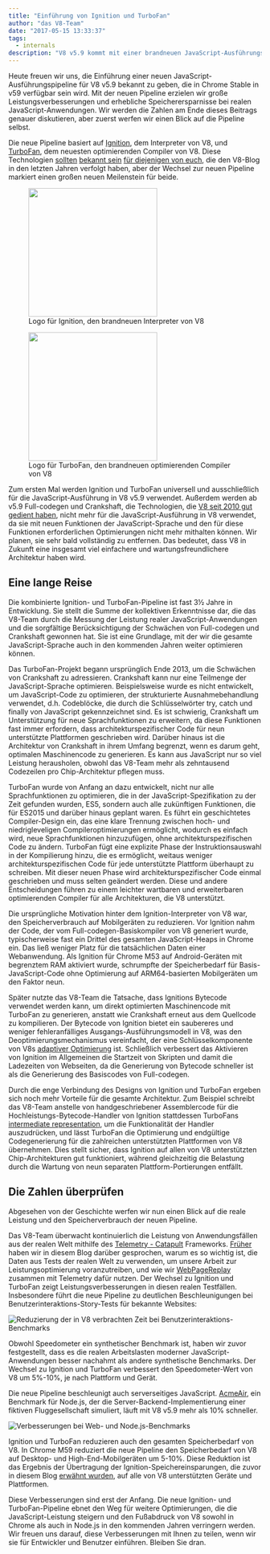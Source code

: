 ```yaml
---
title: "Einführung von Ignition und TurboFan"
author: "das V8-Team"
date: "2017-05-15 13:33:37"
tags: 
  - internals
description: "V8 v5.9 kommt mit einer brandneuen JavaScript-Ausführungspipeline, die auf dem Ignition-Interpreter und dem TurboFan-optimierenden Compiler basiert."
---
```

Heute freuen wir uns, die Einführung einer neuen JavaScript-Ausführungspipeline für V8 v5.9 bekannt zu geben, die in Chrome Stable in v59 verfügbar sein wird. Mit der neuen Pipeline erzielen wir große Leistungsverbesserungen und erhebliche Speicherersparnisse bei realen JavaScript-Anwendungen. Wir werden die Zahlen am Ende dieses Beitrags genauer diskutieren, aber zuerst werfen wir einen Blick auf die Pipeline selbst.

<!--truncate-->
Die neue Pipeline basiert auf [Ignition](/docs/ignition), dem Interpreter von V8, und [TurboFan](/docs/turbofan), dem neuesten optimierenden Compiler von V8. Diese Technologien [sollten](/blog/turbofan-jit) [bekannt sein](/blog/ignition-interpreter) [für diejenigen von euch](/blog/test-the-future), die den V8-Blog in den letzten Jahren verfolgt haben, aber der Wechsel zur neuen Pipeline markiert einen großen neuen Meilenstein für beide.

<figure>
  <img src="/_img/v8-ignition.svg" width="256" height="256" alt="" loading="lazy"/>
  <figcaption>Logo für Ignition, den brandneuen Interpreter von V8</figcaption>
</figure>

<figure>
  <img src="/_img/v8-turbofan.svg" width="256" height="256" alt="" loading="lazy"/>
  <figcaption>Logo für TurboFan, den brandneuen optimierenden Compiler von V8</figcaption>
</figure>

Zum ersten Mal werden Ignition und TurboFan universell und ausschließlich für die JavaScript-Ausführung in V8 v5.9 verwendet. Außerdem werden ab v5.9 Full-codegen und Crankshaft, die Technologien, die [V8 seit 2010 gut gedient haben](https://blog.chromium.org/2010/12/new-crankshaft-for-v8.html), nicht mehr für die JavaScript-Ausführung in V8 verwendet, da sie mit neuen Funktionen der JavaScript-Sprache und den für diese Funktionen erforderlichen Optimierungen nicht mehr mithalten können. Wir planen, sie sehr bald vollständig zu entfernen. Das bedeutet, dass V8 in Zukunft eine insgesamt viel einfachere und wartungsfreundlichere Architektur haben wird.

## Eine lange Reise

Die kombinierte Ignition- und TurboFan-Pipeline ist fast 3½ Jahre in Entwicklung. Sie stellt die Summe der kollektiven Erkenntnisse dar, die das V8-Team durch die Messung der Leistung realer JavaScript-Anwendungen und die sorgfältige Berücksichtigung der Schwächen von Full-codegen und Crankshaft gewonnen hat. Sie ist eine Grundlage, mit der wir die gesamte JavaScript-Sprache auch in den kommenden Jahren weiter optimieren können.

Das TurboFan-Projekt begann ursprünglich Ende 2013, um die Schwächen von Crankshaft zu adressieren. Crankshaft kann nur eine Teilmenge der JavaScript-Sprache optimieren. Beispielsweise wurde es nicht entwickelt, um JavaScript-Code zu optimieren, der strukturierte Ausnahmebehandlung verwendet, d.h. Codeblöcke, die durch die Schlüsselwörter try, catch und finally von JavaScript gekennzeichnet sind. Es ist schwierig, Crankshaft um Unterstützung für neue Sprachfunktionen zu erweitern, da diese Funktionen fast immer erfordern, dass architekturspezifischer Code für neun unterstützte Plattformen geschrieben wird. Darüber hinaus ist die Architektur von Crankshaft in ihrem Umfang begrenzt, wenn es darum geht, optimalen Maschinencode zu generieren. Es kann aus JavaScript nur so viel Leistung herausholen, obwohl das V8-Team mehr als zehntausend Codezeilen pro Chip-Architektur pflegen muss.

TurboFan wurde von Anfang an dazu entwickelt, nicht nur alle Sprachfunktionen zu optimieren, die in der JavaScript-Spezifikation zu der Zeit gefunden wurden, ES5, sondern auch alle zukünftigen Funktionen, die für ES2015 und darüber hinaus geplant waren. Es führt ein geschichtetes Compiler-Design ein, das eine klare Trennung zwischen hoch- und niedrigleveligen Compileroptimierungen ermöglicht, wodurch es einfach wird, neue Sprachfunktionen hinzuzufügen, ohne architekturspezifischen Code zu ändern. TurboFan fügt eine explizite Phase der Instruktionsauswahl in der Kompilierung hinzu, die es ermöglicht, weitaus weniger architekturspezifischen Code für jede unterstützte Plattform überhaupt zu schreiben. Mit dieser neuen Phase wird architekturspezifischer Code einmal geschrieben und muss selten geändert werden. Diese und andere Entscheidungen führen zu einem leichter wartbaren und erweiterbaren optimierenden Compiler für alle Architekturen, die V8 unterstützt.

Die ursprüngliche Motivation hinter dem Ignition-Interpreter von V8 war, den Speicherverbrauch auf Mobilgeräten zu reduzieren. Vor Ignition nahm der Code, der vom Full-codegen-Basiskompiler von V8 generiert wurde, typischerweise fast ein Drittel des gesamten JavaScript-Heaps in Chrome ein. Das ließ weniger Platz für die tatsächlichen Daten einer Webanwendung. Als Ignition für Chrome M53 auf Android-Geräten mit begrenztem RAM aktiviert wurde, schrumpfte der Speicherbedarf für Basis-JavaScript-Code ohne Optimierung auf ARM64-basierten Mobilgeräten um den Faktor neun.

Später nutzte das V8-Team die Tatsache, dass Ignitions Bytecode verwendet werden kann, um direkt optimierten Maschinencode mit TurboFan zu generieren, anstatt wie Crankshaft erneut aus dem Quellcode zu kompilieren. Der Bytecode von Ignition bietet ein saubereres und weniger fehleranfälliges Ausgangs-Ausführungsmodell in V8, was den Deoptimierungsmechanismus vereinfacht, der eine Schlüsselkomponente von V8s [adaptiver Optimierung](https://en.wikipedia.org/wiki/Adaptive_optimization) ist. Schließlich verbessert das Aktivieren von Ignition im Allgemeinen die Startzeit von Skripten und damit die Ladezeiten von Webseiten, da die Generierung von Bytecode schneller ist als die Generierung des Basiscodes von Full-codegen.

Durch die enge Verbindung des Designs von Ignition und TurboFan ergeben sich noch mehr Vorteile für die gesamte Architektur. Zum Beispiel schreibt das V8-Team anstelle von handgeschriebener Assemblercode für die Hochleistungs-Bytecode-Handler von Ignition stattdessen TurboFans [intermediate representation](https://en.wikipedia.org/wiki/Intermediate_representation), um die Funktionalität der Handler auszudrücken, und lässt TurboFan die Optimierung und endgültige Codegenerierung für die zahlreichen unterstützten Plattformen von V8 übernehmen. Dies stellt sicher, dass Ignition auf allen von V8 unterstützten Chip-Architekturen gut funktioniert, während gleichzeitig die Belastung durch die Wartung von neun separaten Plattform-Portierungen entfällt.

## Die Zahlen überprüfen

Abgesehen von der Geschichte werfen wir nun einen Blick auf die reale Leistung und den Speicherverbrauch der neuen Pipeline.

Das V8-Team überwacht kontinuierlich die Leistung von Anwendungsfällen aus der realen Welt mithilfe des [Telemetry - Catapult](https://catapult.gsrc.io/telemetry) Frameworks. [Früher](/blog/real-world-performance) haben wir in diesem Blog darüber gesprochen, warum es so wichtig ist, die Daten aus Tests der realen Welt zu verwenden, um unsere Arbeit zur Leistungsoptimierung voranzutreiben, und wie wir [WebPageReplay](https://github.com/chromium/web-page-replay) zusammen mit Telemetry dafür nutzen. Der Wechsel zu Ignition und TurboFan zeigt Leistungsverbesserungen in diesen realen Testfällen. Insbesondere führt die neue Pipeline zu deutlichen Beschleunigungen bei Benutzerinteraktions-Story-Tests für bekannte Websites:

![Reduzierung der in V8 verbrachten Zeit bei Benutzerinteraktions-Benchmarks](/_img/launching-ignition-and-turbofan/improvements-per-website.png)

Obwohl Speedometer ein synthetischer Benchmark ist, haben wir zuvor festgestellt, dass es die realen Arbeitslasten moderner JavaScript-Anwendungen besser nachahmt als andere synthetische Benchmarks. Der Wechsel zu Ignition und TurboFan verbessert den Speedometer-Wert von V8 um 5%-10%, je nach Plattform und Gerät.

Die neue Pipeline beschleunigt auch serverseitiges JavaScript. [AcmeAir](https://github.com/acmeair/acmeair-nodejs), ein Benchmark für Node.js, der die Server-Backend-Implementierung einer fiktiven Fluggesellschaft simuliert, läuft mit V8 v5.9 mehr als 10% schneller.

![Verbesserungen bei Web- und Node.js-Benchmarks](/_img/launching-ignition-and-turbofan/benchmark-scores.png)

Ignition und TurboFan reduzieren auch den gesamten Speicherbedarf von V8. In Chrome M59 reduziert die neue Pipeline den Speicherbedarf von V8 auf Desktop- und High-End-Mobilgeräten um 5-10%. Diese Reduktion ist das Ergebnis der Übertragung der Ignition-Speichereinsparungen, die zuvor in diesem Blog [erwähnt wurden](/blog/ignition-interpreter), auf alle von V8 unterstützten Geräte und Plattformen.

Diese Verbesserungen sind erst der Anfang. Die neue Ignition- und TurboFan-Pipeline ebnet den Weg für weitere Optimierungen, die die JavaScript-Leistung steigern und den Fußabdruck von V8 sowohl in Chrome als auch in Node.js in den kommenden Jahren verringern werden. Wir freuen uns darauf, diese Verbesserungen mit Ihnen zu teilen, wenn wir sie für Entwickler und Benutzer einführen. Bleiben Sie dran.
